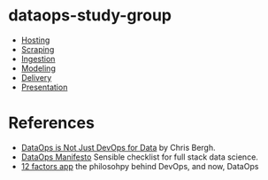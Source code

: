 # dataops-study-group

- [Hosting](./hosting)
- [Scraping](./scraping)
- [Ingestion](./ingestion)
- [Modeling](./modeling)
- [Delivery](./delivery)
- [Presentation](./presentation)

# References
  - [DataOps is Not Just DevOps for Data](https://medium.com/data-ops/dataops-is-not-just-devops-for-data-6e03083157b7) by Chris Bergh.
  - [DataOps Manifesto](http://dataopsmanifesto.org/) Sensible checklist for full stack data science.
  - [12 factors app](https://12factor.net/) the philosohpy behind DevOps, and now, DataOps
